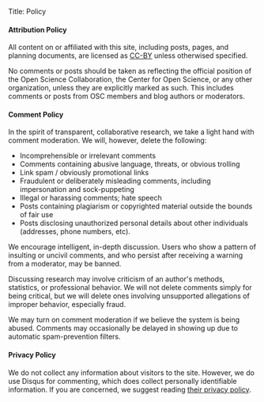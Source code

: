 Title: Policy


#### Attribution Policy

All content on or affiliated with this site, including posts, pages, and planning documents, are licensed as [CC-BY](http://creativecommons.org/licenses/by/2.0/) unless otherwised specified.

No comments or posts should be taken as reflecting the official position of the Open Science Collaboration, the Center for Open Science, or any other organization, unless they are explicitly marked as such. This includes comments or posts from OSC members and blog authors or moderators.

#### Comment Policy

In the spirit of transparent, collaborative research, we take a light hand with comment moderation. We will, however, delete the following:

* Incomprehensible or irrelevant comments
* Comments containing abusive language, threats, or obvious trolling
* Link spam / obviously promotional links
* Fraudulent or deliberately misleading comments, including impersonation and sock-puppeting
* Illegal or harassing comments; hate speech
* Posts containing plagiarism or copyrighted material outside the bounds of fair use
* Posts disclosing unauthorized personal details about other individuals (addresses, phone numbers, etc).

We encourage intelligent, in-depth discussion. Users who show a pattern of insulting or uncivil comments, and who persist after receiving a warning from a moderator, may be banned.

Discussing research may involve criticism of an author's methods, statistics, or professional behavior. We will not delete comments simply for being critical, but we will delete ones involving unsupported allegations of improper behavior, especially fraud.

We may turn on comment moderation if we believe the system is being abused. Comments may occasionally be delayed in showing up due to automatic spam-prevention filters.

#### Privacy Policy 

We do not collect any information about visitors to the site.  However, we do use Disqus for commenting, which does collect personally identifiable information.  If you are concerned, we suggest reading [their privacy policy](http://help.disqus.com/customer/portal/articles/466259-privacy-policy).
